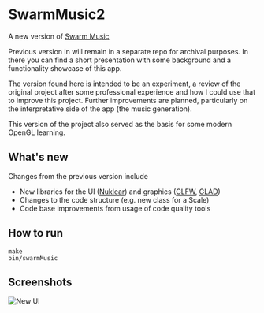 # SwarmMusic2
A new version of [Swarm Music](https://github.com/ProgDroid/swarm-music)

Previous version in will remain in a separate repo for archival purposes. In there you can find a short presentation with some background and a functionality showcase of this app.

The version found here is intended to be an experiment, a review of the original project after some professional experience and how I could use that to improve this project.
Further improvements are planned, particularly on the interpretative side of the app (the music generation).

This version of the project also served as the basis for some modern OpenGL learning.

## What's new
Changes from the previous version include
- New libraries for the UI ([Nuklear](https://github.com/Immediate-Mode-UI/Nuklear)) and graphics ([GLFW](https://github.com/glfw/glfw), [GLAD](https://github.com/Dav1dde/glad))
- Changes to the code structure (e.g. new class for a Scale)
- Code base improvements from usage of code quality tools

## How to run
```
make
bin/swarmMusic
```

## Screenshots

![New UI](https://user-images.githubusercontent.com/18398887/106136967-f5e3c880-6161-11eb-8c3b-4a1f5026ccee.png)
